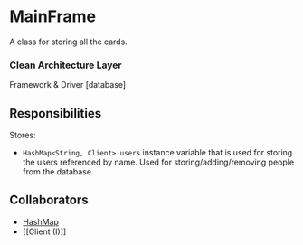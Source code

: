 # MainFrame
A class for storing all the cards.

### Clean Architecture Layer
Framework & Driver [database]

## Responsibilities
Stores:
- `HashMap<String, Client> users` instance variable that is used for storing the users referenced by name.
Used for storing/adding/removing people from the database.

## Collaborators
- [HashMap](https://docs.oracle.com/javase/8/docs/api/java/util/HashMap.html)
- [[Client (I)]]
